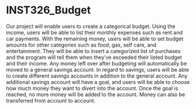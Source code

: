 # INST326_Budget

Our project will enable users to create a categorical budget. Using the income, users will be able to list their monthly expenses such as rent and car payments. With the remaining money, users will be able to set budget amounts for other categories such as food, gas, self care, and entertainment. They will be able to insert a categorized list of purchases and the program will tell them when they’ve exceeded their listed budget and their income. Any money left over after budgeting will automatically be moved to a general savings account.
In regard to savings, users will be able to create different savings accounts in addition to the general account. Any additional savings account will have a goal, and users will be able to choose how much money they want to divert into the account. Once the goal is reached, no more money will be added to the account. Money can also be transferred from account to account. 
